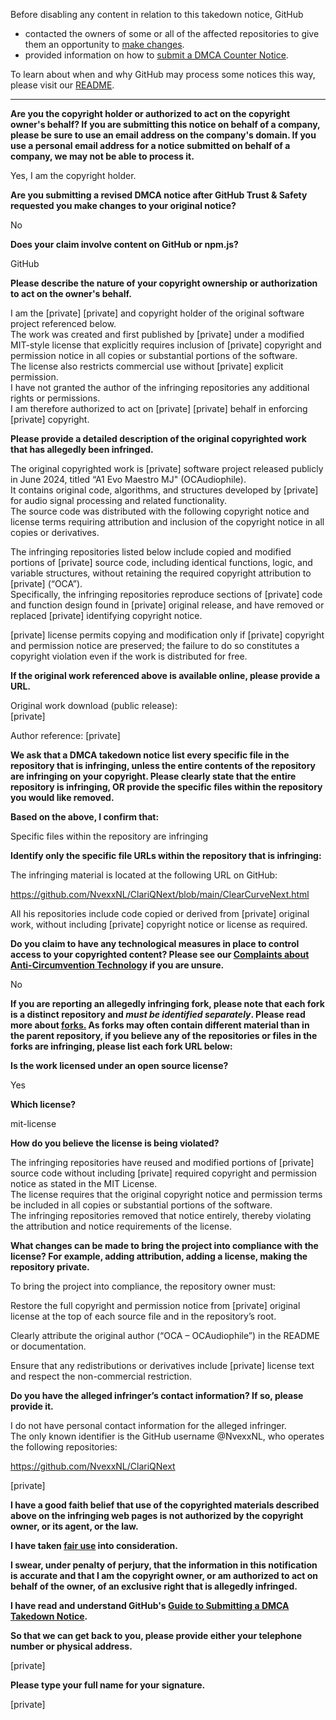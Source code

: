 Before disabling any content in relation to this takedown notice, GitHub
- contacted the owners of some or all of the affected repositories to give them an opportunity to [make changes](https://docs.github.com/en/github/site-policy/dmca-takedown-policy#a-how-does-this-actually-work).
- provided information on how to [submit a DMCA Counter Notice](https://docs.github.com/en/articles/guide-to-submitting-a-dmca-counter-notice).

To learn about when and why GitHub may process some notices this way, please visit our [README](https://github.com/github/dmca/blob/master/README.md#anatomy-of-a-takedown-notice).

---

**Are you the copyright holder or authorized to act on the copyright owner's behalf? If you are submitting this notice on behalf of a company, please be sure to use an email address on the company's domain. If you use a personal email address for a notice submitted on behalf of a company, we may not be able to process it.**

Yes, I am the copyright holder.

**Are you submitting a revised DMCA notice after GitHub Trust & Safety requested you make changes to your original notice?**

No

**Does your claim involve content on GitHub or npm.js?**

GitHub

**Please describe the nature of your copyright ownership or authorization to act on the owner's behalf.**

I am the [private] [private] and copyright holder of the original software project referenced below.  
The work was created and first published by [private] under a modified MIT-style license that explicitly requires inclusion of [private] copyright and permission notice in all copies or substantial portions of the software.  
The license also restricts commercial use without [private] explicit permission.  
I have not granted the author of the infringing repositories any additional rights or permissions.  
I am therefore authorized to act on [private] [private] behalf in enforcing [private] copyright.

**Please provide a detailed description of the original copyrighted work that has allegedly been infringed.**

The original copyrighted work is [private] software project released publicly in June 2024, titled “A1 Evo Maestro MJ" (OCAudiophile).  
It contains original code, algorithms, and structures developed by [private] for audio signal processing and related functionality.  
The source code was distributed with the following copyright notice and license terms requiring attribution and inclusion of the copyright notice in all copies or derivatives.

The infringing repositories listed below include copied and modified portions of [private] source code, including identical functions, logic, and variable structures, without retaining the required copyright attribution to [private] (“OCA”).  
Specifically, the infringing repositories reproduce sections of [private] code and function design found in [private] original release, and have removed or replaced [private] identifying copyright notice.

[private] license permits copying and modification only if [private] copyright and permission notice are preserved; the failure to do so constitutes a copyright violation even if the work is distributed for free.

**If the original work referenced above is available online, please provide a URL.**

Original work download (public release):  
[private]

Author reference: [private]

**We ask that a DMCA takedown notice list every specific file in the repository that is infringing, unless the entire contents of the repository are infringing on your copyright. Please clearly state that the entire repository is infringing, OR provide the specific files within the repository you would like removed.**

**Based on the above, I confirm that:**

Specific files within the repository are infringing

**Identify only the specific file URLs within the repository that is infringing:**

The infringing material is located at the following URL on GitHub:

https://github.com/NvexxNL/ClariQNext/blob/main/ClearCurveNext.html

All his repositories include code copied or derived from [private] original work, without including [private] copyright notice or license as required.

**Do you claim to have any technological measures in place to control access to your copyrighted content? Please see our <a href="https://docs.github.com/articles/guide-to-submitting-a-dmca-takedown-notice#complaints-about-anti-circumvention-technology">Complaints about Anti-Circumvention Technology</a> if you are unsure.**

No

**If you are reporting an allegedly infringing fork, please note that each fork is a distinct repository and <i>must be identified separately</i>. Please read more about <a href="https://docs.github.com/articles/dmca-takedown-policy#b-what-about-forks-or-whats-a-fork">forks.</a> As forks may often contain different material than in the parent repository, if you believe any of the repositories or files in the forks are infringing, please list each fork URL below:**

**Is the work licensed under an open source license?**

Yes

**Which license?**

mit-license

**How do you believe the license is being violated?**

The infringing repositories have reused and modified portions of [private] source code without including [private] required copyright and permission notice as stated in the MIT License.  
The license requires that the original copyright notice and permission terms be included in all copies or substantial portions of the software.  
The infringing repositories removed that notice entirely, thereby violating the attribution and notice requirements of the license.

**What changes can be made to bring the project into compliance with the license? For example, adding attribution, adding a license, making the repository private.**

To bring the project into compliance, the repository owner must:

Restore the full copyright and permission notice from [private] original license at the top of each source file and in the repository’s root.

Clearly attribute the original author (“OCA – OCAudiophile”) in the README or documentation.

Ensure that any redistributions or derivatives include [private] license text and respect the non-commercial restriction.

**Do you have the alleged infringer’s contact information? If so, please provide it.**

I do not have personal contact information for the alleged infringer.  
The only known identifier is the GitHub username @NvexxNL, who operates the following repositories:

https://github.com/NvexxNL/ClariQNext

[private]

**I have a good faith belief that use of the copyrighted materials described above on the infringing web pages is not authorized by the copyright owner, or its agent, or the law.**

**I have taken <a href="https://www.lumendatabase.org/topics/22">fair use</a> into consideration.**

**I swear, under penalty of perjury, that the information in this notification is accurate and that I am the copyright owner, or am authorized to act on behalf of the owner, of an exclusive right that is allegedly infringed.**

**I have read and understand GitHub's <a href="https://docs.github.com/articles/guide-to-submitting-a-dmca-takedown-notice/">Guide to Submitting a DMCA Takedown Notice</a>.**

**So that we can get back to you, please provide either your telephone number or physical address.**

[private]

**Please type your full name for your signature.**

[private]
